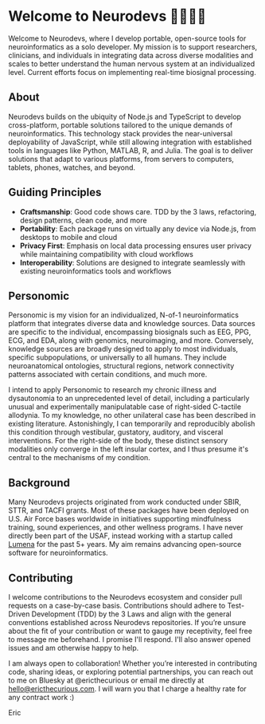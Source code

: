 # Welcome to Neurodevs 🧠🤖👋🏻

Welcome to Neurodevs, where I develop portable, open-source tools for neuroinformatics as a solo developer. My mission is to support researchers, clinicians, and individuals in integrating data across diverse modalities and scales to better understand the human nervous system at an individualized level. Current efforts focus on implementing real-time biosignal processing.

## About

Neurodevs builds on the ubiquity of Node.js and TypeScript to develop cross-platform, portable solutions tailored to the unique demands of neuroinformatics. This technology stack provides the near-universal deployability of JavaScript, while still allowing integration with established tools in languages like Python, MATLAB, R, and Julia. The goal is to deliver solutions that adapt to various platforms, from servers to computers, tablets, phones, watches, and beyond.

## Guiding Principles

* **Craftsmanship**: Good code shows care. TDD by the 3 laws, refactoring, design patterns, clean code, and more
* **Portability**: Each package runs on virtually any device via Node.js, from desktops to mobile and cloud
* **Privacy First**: Emphasis on local data processing ensures user privacy while maintaining compatibility with cloud workflows
* **Interoperability**: Solutions are designed to integrate seamlessly with existing neuroinformatics tools and workflows

## Personomic

Personomic is my vision for an individualized, N-of-1 neuroinformatics platform that integrates diverse data and knowledge sources. Data sources are specific to the individual, encompassing biosignals such as EEG, PPG, ECG, and EDA, along with genomics, neuroimaging, and more. Conversely, knowledge sources are broadly designed to apply to most individuals, specific subpopulations, or universally to all humans. They include neuroanatomical ontologies, structural regions, network connectivity patterns associated with certain conditions, and much more.

I intend to apply Personomic to research my chronic illness and dysautonomia to an unprecedented level of detail, including a particularly unusual and experimentally manipulatable case of right-sided C-tactile allodynia. To my knowledge, no other unilateral case has been described in existing literature. Astonishingly, I can temporarily and reproducibly abolish this condition through vestibular, gustatory, auditory, and visceral interventions. For the right-side of the body, these distinct sensory modalities only converge in the left insular cortex, and I thus presume it's central to the mechanisms of my condition.

## Background

Many Neurodevs projects originated from work conducted under SBIR, STTR, and TACFI grants. Most of these packages have been deployed on U.S. Air Force bases worldwide in initiatives supporting mindfulness training, sound experiences, and other wellness programs. I have never directly been part of the USAF, instead working with a startup called [Lumena](https://lumenalabs.com/) for the past 5+ years. My aim remains advancing open-source software for neuroinformatics.

## Contributing

I welcome contributions to the Neurodevs ecosystem and consider pull requests on a case-by-case basis. Contributions should adhere to Test-Driven Development (TDD) by the 3 Laws and align with the general conventions established across Neurodevs repositories. If you’re unsure about the fit of your contribution or want to gauge my receptivity, feel free to message me beforehand. I promise I'll respond. I'll also answer opened issues and am otherwise happy to help.

I am always open to collaboration! Whether you’re interested in contributing code, sharing ideas, or exploring potential partnerships, you can reach out to me on Bluesky at @ericthecurious or email me directly at hello@ericthecurious.com. I will warn you that I charge a healthy rate for any contract work :)

Eric
